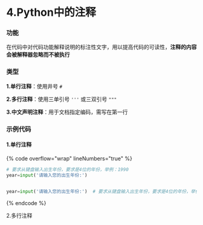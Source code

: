 # 4.Python中的注释

### 功能

在代码中对代码功能解释说明的标注性文字，用以提高代码的可读性，**注释的内容会被解释器忽略而不被执行**

### 类型

&#x20; **1.单行注释**：使用井号 `#`

&#x20; **2.多行注释**：使用三单引号 `'''` 或三双引号 `"""`

&#x20; **3.中文声明注释**：用于文档指定编码，需写在第一行

### 示例代码

#### 1.单行注释

{% code overflow="wrap" lineNumbers="true" %}
```python
# 要求从键盘输入出生年份，要求是4位的年份，举例：1990
year=input('请输入您的出生年份:')


year=input('请输入您的出生年份:')  # 要求从键盘输入出生年份，要求是4位的年份，举例：1990
```
{% endcode %}

2.多行注释

